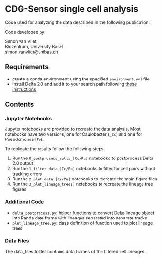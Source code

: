 # CDG-Sensor single cell analysis

Code used for analyzing the data described in the following publication:

Code developed by:

Simon van Vliet  
Biozentrum, University Basel  
simon.vanvliet@unibas.ch

## Requirements

- create a conda environment using the specified `environment.yml` file
- install Delta 2.0 and add it to your search path following [these instructions](https://delta.readthedocs.io/en/latest/usage/installation.html)

## Contents

### Jupyter Notebooks

Jupyter notebooks are provided to recreate the data analysis. Most notebooks have two versions, one for Caulobacter (`_Cc`) and one for Pseudomonas (`Pa`).

To replicate the results follow the following steps:

1. Run the `0_postprocess_delta_[Cc/Pa]` notebooks to postprocess Delta 2.0 output
2. Run the `1_filter_data_[Cc/Pa]` notebooks to filter for cell pairs without tracking errors
3. Run the `2_plot_data_[Cc/Pa]` notebooks to recreate the main figure files
4. Run the `3_plot_lineage_trees]` notebooks to recreate the lineage tree figures

### Additional Code

- `delta_postprocess.py`: helper functions to convert Delta lineage object into Panda date frame with lineages separated into separate tracks
- `plot_lineage_tree.py`: class definition of function used to plot lineage trees

### Data Files

The data_files folder contains data frames of the filtered cell lineages.
